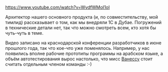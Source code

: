 ﻿https://www.youtube.com/watch?v=WvdfWMoI1oI

Архитектор нашего основного продукта (и, по совместительству, мой тимлид) рассказывает о том, как мы внедряли 1С в Дубае. Погружений в технические детали нет, так что можно смотреть всем, кто хотя бы чуть-чуть в теме.

Видео записано на краснодарской конференции разработчиков в июне прошлого года, так что кое-что уже поменялось. Например, у нас появились вполне рабочие прототипы программы на арабском языке, а объём автотестирования вырос настолько, что мисс [Ванессу](https://github.com/Pr-Mex/vanessa-automation-single) стоит считать отдельным членом команды :-)